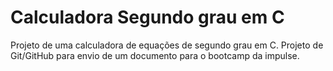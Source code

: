 # Calculadora Segundo grau em C
Projeto de uma calculadora de equações de segundo grau em C.
Projeto de Git/GitHub para envio de um documento para o bootcamp da impulse.
